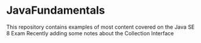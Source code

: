 # JavaFundamentals
This repository contains examples of most content covered on the Java SE 8 Exam
Recently adding some notes about the Collection Interface
